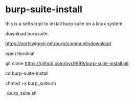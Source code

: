 # burp-suite-install

this is a sell script to install burp suite on a linux system.

download burpsuite:

https://portswigger.net/burp/communitydownload

open terminal

git clone https://github.com/pyx9999/burp-suite-install.git

cd burp-suite-install

chmod +x burp_suite.sh

./burp_suite.sh
